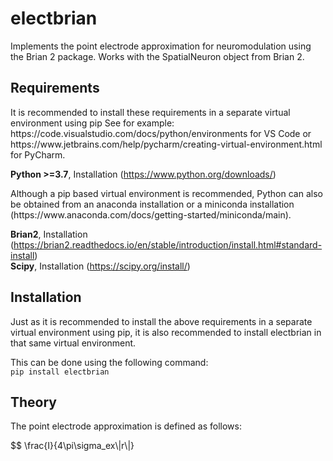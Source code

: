 # electbrian

<p>Implements the point electrode approximation for neuromodulation using the Brian 2 package. Works with the 
SpatialNeuron object from Brian 2.</p>

## Requirements

<p>It is recommended to install these requirements in a separate virtual environment using pip 
See for example: https://code.visualstudio.com/docs/python/environments for VS Code or 
https://www.jetbrains.com/help/pycharm/creating-virtual-environment.html for PyCharm. </p>

**Python >=3.7**, Installation (https://www.python.org/downloads/)
<p>Although a pip based virtual environment is recommended, Python can also be obtained from an anaconda installation 
or a miniconda installation (https://www.anaconda.com/docs/getting-started/miniconda/main). </p>

**Brian2**, Installation (https://brian2.readthedocs.io/en/stable/introduction/install.html#standard-install) <br>
**Scipy**, Installation (https://scipy.org/install/) <br>

## Installation
<p>Just as it is recommended to install the above requirements in a separate virtual environment using pip, it is also
recommended to install electbrian in that same virtual environment. </p>

This can be done using the following command: <br>
``pip install electbrian`` <br>

## Theory
<p>The point electrode approximation is defined as follows:</p>
$$ \frac{I}{4\pi\sigma_ex\|r\|}
